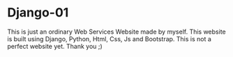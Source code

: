 # Django-01

This is just an ordinary Web Services Website made by myself.
This website is built using Django, Python, Html, Css, Js and Bootstrap.
This is not a perfect website yet.
Thank you ;)
